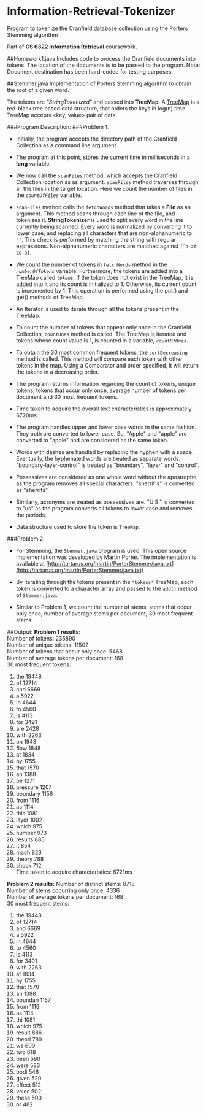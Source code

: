 # Information-Retrieval-Tokenizer
Program to tokenize the Cranfield database collection using the Porters Stemming algorithm

Part of **CS 6322 Information Retrieval** coursework.

##Homework1.java 
Includes code to process the Cranfield documents into tokens. The location of the documents is 
to be passed to the program. 
Note: Document destination has been hard-coded for testing purposes.

##Stemmer.java
Implementation of Porters Stemming algorithm to obtain the root of a given word. 

The tokens are *"StringTokenized"* and passed into **TreeMap**. A [TreeMap](http://docs.oracle.com/javase/7/docs/api/java/util/TreeMap.html) 
is a red-black tree based data structure, that orders the keys in log(n) time. TreeMap accepts <key, value> pair 
of data.

###Program Description:
###Problem 1: 
* Initially, the program accepts the directory path of the Cranfield Collection as a command line argument.

* The program at this point, stores the current time in milliseconds in a **long** variable. 

* We now call the `scanFiles` method, which accepts the Cranfield Collection location as as argument. `scanFiles` method 
traverses through all the files in the target location. Here we count the number of files in the *`countOfFiles`* variable. 

* `scanFiles` method calls the `fetchWords` method that takes a **File** as an argument. This method scans through each
line of the file, and tokenizes it. **StringTokenizer** is used to split every word in the line currently being scanned.
Every word is normalized by converting it to lower case, and replacing all characters that are non-alphanumeric to `""`.
This check is performed by matching the string with regular expressions. Non-alphanumeric characters are matched against 
`[^a-zA-Z0-9]`.

* We count the number of tokens in `fetchWords` method in the *`numberOfTokens`* variable. Furthermore, the tokens are 
added into a TreeMap called *`tokens`*. If the token does not exist in the TreeMap, it is added into it and its count is 
initialized to 1. Otherwise, its current count is incremented by 1. This operation is performed using the put() and get()
methods of TreeMap. 

* An Iterator is used to iterate through all the tokens present in the TreeMap. 

* To count the number of tokens that appear only once in the Cranfield Collection, `countOnes` method is called. The 
TreeMap is iterated and tokens whose count value is 1, is counted in a variable, *`countOfOnes`*. 

* To obtain the 30 most common frequent tokens, the `sortDecreasing` method is called. This method will compare each token
with other tokens in the map. Using a Comparator and order specified, it will return the tokens in a decreasing order.
 
* The program returns information regarding the count of tokens, unique tokens, tokens that occur only once, average 
number of tokens per document and 30 most frequent tokens. 

* Time taken to acquire the overall text characteristics is approximately 6720ms. 

* The program handles upper and lower case words in the same fashion. They both are converted to lower case. So, "Apple"
and "apple" are converted to "apple" and are considered as the same token.

* Words with dashes are handled by replacing the hyphen with a space. Eventually, the hyphenated words are treated as 
separate words. "boundary-layer-control" is treated as "boundary", "layer" and "control".
 
* Possessives are considered as one whole word without the apostrophe, as the program removes all special 
characters. "sherrif's" is converted as "sherrifs".

* Similarly, acronyms are treated as possessives are. "U.S." is converted to "us" as the program converts all tokens to 
  lower case and removes the periods. 

* Data structure used to store the token is `TreeMap`. 

###Problem 2: 
* For Stemming, the `Stemmer.java` program is used. 
This open source implementation was developed by Martin Porter. The implementation is available at 
[http://tartarus.org/martin/PorterStemmer/java.txt](http://tartarus.org/martin/PorterStemmer/java.txt)

* By iterating through the tokens present in the `*tokens*` TreeMap, each token is converted to a character array and 
 passed to the `add()` method of `Stemmer.java`.

* Similar to Problem 1, we count the number of stems, stems that occur only once, number of average stems per document, 30 most 
 frequent stems. 

##Output: 
**Problem 1 results:**<br>
Number of tokens: 235890 <br>
Number of unique tokens: 11502<br>
Number of tokens that occur only once: 5468<br>
Number of average tokens per document: 168<br>
30 most frequent tokens: <br>

1. the	19448
2. of	12714
3. and	6669
4. a	5922
5. in	4644
6. to	4560
7. is	4113
8. for	3491
9. are	2428
10. with	2263
11. on	1943
12. flow	1848
13. at	1834
14. by	1755
15. that	1570
16. an	1388
17. be	1271
18. pressure	1207
19. boundary	1156
20. from	1116
21. as	1114
22. this	1081
23. layer	1002
24. which	975
25. number	973
26. results	885
27. it	854
28. mach	823
29. theory	788
30. shock	712
<br>Time taken to acquire characteristics: 6721ms<br>

**Problem 2 results:**
Number of distinct stems: 8718<br>
Number of stems occurring only once: 4336<br>
Number of average tokens per document: 168<br>
30 most frequent stems: <br>

1. the	19448
2. of	12714
3. and	6669
4. a	5922
5. in	4644
6. to	4560
7. is	4113
8. for	3491
9. with	2263
10. at	1834
11. by	1755
12. that	1570
13. an	1388
14. boundari	1157
15. from	1116
16. as	1114
17. thi	1081
18. which	975
19. result	886
20. theori	789
21. wa	699
22. two	618
23. been	590
24. were	583
25. bodi	546
26. given	520
27. effect	512
28. veloc	502
29. these	500
30. or	482
